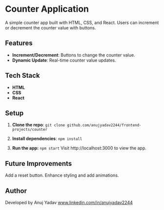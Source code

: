 # Counter Application

A simple counter app built with HTML, CSS, and React. Users can increment or decrement the counter value with buttons.

## Features

- **Increment/Decrement**: Buttons to change the counter value.
- **Dynamic Update**: Real-time counter value updates.

## Tech Stack

- **HTML**
- **CSS**
- **React**

## Setup

1. **Clone the repo**:
   `git clone github.com/anujyadav2244/frontend-projects/counter`

2. **Install dependencies**:
    `npm install`
    
3. **Run the app:**
    `npm start`
    Visit http://localhost:3000 to view the app.

## Future Improvements
Add a reset button.
Enhance styling and add animations.



## Author
Developed by Anuj Yadav
www.linkedin.com/in/anujyadav2244

